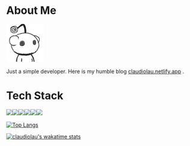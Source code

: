 # About Me

<img height='100' width='100' src='./assets/avatar.png'>

Just a simple developer. Here is my humble blog [claudiolau.netlify.app](https://claudiolau.netlify.app/) .

# Tech Stack

<img src='https://img.shields.io/badge/Python-3.8-green/?style=flat&logo=appveyor'><img src='https://img.shields.io/badge/Typescript-4.1-green/?style=flat&logo=appveyor'><img src='https://img.shields.io/badge/React-v16.8-green/?style=flat&logo=appveyor'><img src='https://img.shields.io/badge/VIM-brightgreen/?style=flat&logo=appveyor'><img src='https://img.shields.io/badge/SQL-brightgreen/?style=flat&logo=appveyor'><img src='https://img.shields.io/badge/GIT-brightgreen/?style=flat&logo=appveyor'>

[![Top Langs](https://github-readme-stats.vercel.app/api/top-langs/?username=claudiolau&layout=compact)](https://github.com/claudiolau/github-readme-stats)

[![claudiolau's wakatime stats](https://github-readme-stats.vercel.app/api/wakatime?username=claudiolau)](https://github.com/claudiolau/github-readme-stats)
